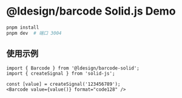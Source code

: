 # @ldesign/barcode Solid.js Demo

```bash
pnpm install
pnpm dev  # 端口 3004
```

## 使用示例

```tsx
import { Barcode } from '@ldesign/barcode-solid';
import { createSignal } from 'solid-js';

const [value] = createSignal('123456789');
<Barcode value={value()} format="code128" />
```
